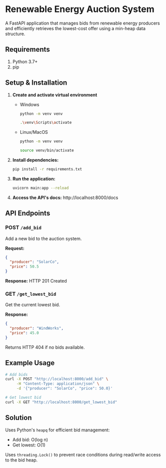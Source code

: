 # Renewable Energy Auction System

A FastAPI application that manages bids from renewable energy producers and efficiently retrieves the lowest-cost offer using a min-heap data structure.

## Requirements
1. Python 3.7+
2. pip

## Setup & Installation

1. **Create and activate virtual environment**
    - Windows
       ```bash
       python -m venv venv
       ```
       ```bash
       .\venv\Scripts\activate
       ```
    
   - Linux/MacOS
       ```bash
       python -m venv venv
       ```
     ```bash
     source venv/bin/activate
     ```
  
2. **Install dependencies:**
   ```bash
   pip install -r requirements.txt
   ```

3. **Run the application:**
   ```bash
   uvicorn main:app --reload
   ```

4. **Access the API's docs:** http://localhost:8000/docs

## API Endpoints

### POST `/add_bid`
Add a new bid to the auction system.

**Request:**
```json
{
  "producer": "SolarCo",
  "price": 50.5
}
```

**Response:** HTTP 201 Created

### GET `/get_lowest_bid`
Get the current lowest bid.

**Response:**
```json
{
  "producer": "WindWorks", 
  "price": 45.0
}
```

Returns HTTP 404 if no bids available.

## Example Usage

```bash
# Add bids
curl -X POST "http://localhost:8000/add_bid" \
     -H "Content-Type: application/json" \
     -d '{"producer": "SolarCo", "price": 50.0}'

# Get lowest bid
curl -X GET "http://localhost:8000/get_lowest_bid"
```

## Solution

Uses Python's `heapq` for efficient bid management:
- Add bid: O(log n)
- Get lowest: O(1)

Uses `threading.Lock()` to prevent race conditions during read/write access to the bid heap.
